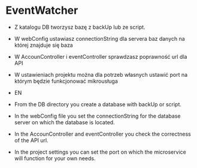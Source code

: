 # EventWatcher

- Z katalogu DB tworzysz bazę z backUp lub ze script.

- W webConfig ustawiasz connectionString dla servera baz danych na której znajduje się baza

- W AccounController i eventController sprawdzasz poprawność url dla API 

- W ustawieniach projektu można dla potrzeb własnych ustawić port na którym będzie funkcjonować mikrousługa

- EN

- From the DB directory you create a database with backUp or script.

- In the webConfig file you set the connectionString for the database server on which the database is located.

- In the AccounController and eventController you check the correctness of the API url. 

- In the project settings you can set the port on which the microservice will function for your own needs.



